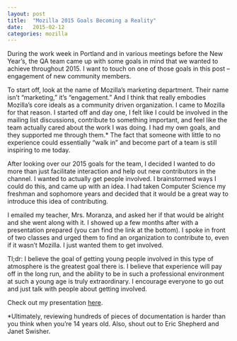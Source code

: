 ```yaml
---
layout: post
title:  "Mozilla 2015 Goals Becoming a Reality"
date:   2015-02-12
categories: mozilla
---
```

During the work week in Portland and in various meetings before the New Year’s,
the QA team came up with some goals in mind that we wanted to achieve throughout
2015. I want to touch on one of those goals in this post – engagement of new
community members.

To start off, look at the name of Mozilla’s marketing department. Their name
isn’t “marketing,” it’s “engagement.” And I think that really embodies Mozilla’s
core ideals as a community driven organization. I came to Mozilla for that
reason. I started off and day one, I felt like I could be involved in the
mailing list discussions, contribute to something important, and feel like the
team actually cared about the work I was doing. I had my own goals, and they
supported me through them.* The fact that someone with little to no experience
could essentially “walk in” and become part of a team is still inspiring to me
today.

After looking over our 2015 goals for the team, I decided I wanted to do more
than just facilitate interaction and help out new contributors in the channel.
I wanted to actually get people involved. I brainstormed ways I could do this,
and came up with an idea. I had taken Computer Science my freshman and sophomore
years and decided that it would be a great way to introduce this idea of
contributing.

I emailed my teacher, Mrs. Moranza, and asked her if that would be alright and
she went along with it. I showed up a few months after with a presentation
prepared (you can find the link at the bottom). I spoke in front of two classes
and urged them to find an organization to contribute to, even if it wasn’t
Mozilla. I just wanted them to get involved.

Tl;dr: I believe the goal of getting young people involved in this type of
atmosphere is the greatest goal there is. I believe that experience will pay
off in the long run, and the ability to be in such a professional environment
at such a young age is truly extraordinary. I encourage everyone to go out and
just talk with people about getting involved.

Check out my presentation [here](http://bit.ly/1ElGkcS).

*Ultimately, reviewing hundreds of pieces of documentation is harder than you
think when you’re 14 years old. Also, shout out to Eric Shepherd and Janet Swisher.
